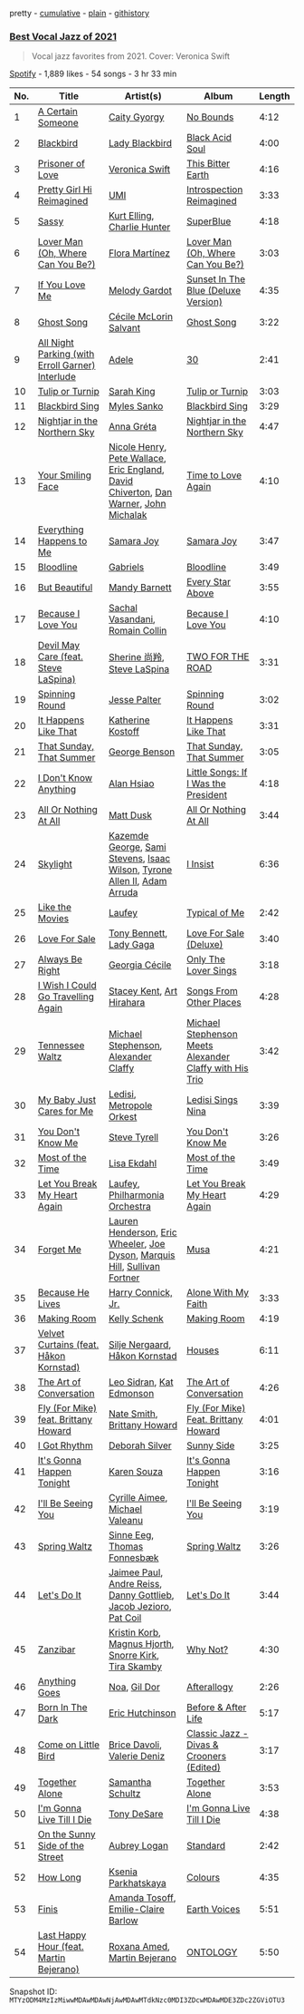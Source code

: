 pretty - [cumulative](/playlists/cumulative/37i9dQZF1DX4ieBny4Vpgk.md) - [plain](/playlists/plain/37i9dQZF1DX4ieBny4Vpgk) - [githistory](https://github.githistory.xyz/mackorone/spotify-playlist-archive/blob/main/playlists/plain/37i9dQZF1DX4ieBny4Vpgk)

### [Best Vocal Jazz of 2021](https://open.spotify.com/playlist/37i9dQZF1DX4ieBny4Vpgk)

> Vocal jazz favorites from 2021\. Cover: Veronica Swift

[Spotify](https://open.spotify.com/user/spotify) - 1,889 likes - 54 songs - 3 hr 33 min

| No. | Title | Artist(s) | Album | Length |
|---|---|---|---|---|
| 1 | [A Certain Someone](https://open.spotify.com/track/6aNscxZJIDWE33XpJSmyez) | [Caity Gyorgy](https://open.spotify.com/artist/7MCpoKftSxsTCS8UBu1GFa) | [No Bounds](https://open.spotify.com/album/2PYZhybffUNK3dMUOu1NIC) | 4:12 |
| 2 | [Blackbird](https://open.spotify.com/track/3UPIDPuF9VtCdiaehkIkxl) | [Lady Blackbird](https://open.spotify.com/artist/0CcvfJAMRa28MnCnujCdXQ) | [Black Acid Soul](https://open.spotify.com/album/50rbF4FiainFjqW5wWIASV) | 4:00 |
| 3 | [Prisoner of Love](https://open.spotify.com/track/7jB2MgZ6ljFZaB63kwoWer) | [Veronica Swift](https://open.spotify.com/artist/0YyqJ4bcQqxXdsdpgQPwtl) | [This Bitter Earth](https://open.spotify.com/album/46Kn3u0Fzlvo1Zmba26EB7) | 4:16 |
| 4 | [Pretty Girl Hi Reimagined](https://open.spotify.com/track/6aSdfeuUMtk7XOEHn93kkP) | [UMI](https://open.spotify.com/artist/4ClziihVpBeFXNyDH83Lde) | [Introspection Reimagined](https://open.spotify.com/album/3H1v8w26UVp4tylel4cRrr) | 3:33 |
| 5 | [Sassy](https://open.spotify.com/track/3BTUH65LL0kRRED0J0PaV8) | [Kurt Elling](https://open.spotify.com/artist/1UhC1mCcd9SFXLibHhMX61), [Charlie Hunter](https://open.spotify.com/artist/0si9BxvM2C33fAIkr1pgUc) | [SuperBlue](https://open.spotify.com/album/04E4IjVnj7uruPKNLSHlpj) | 4:18 |
| 6 | [Lover Man \(Oh, Where Can You Be?\)](https://open.spotify.com/track/0R5rHcEKfDpC47txuZrzCc) | [Flora Martínez](https://open.spotify.com/artist/7gjr06Lie1BDJuefW3v9YQ) | [Lover Man \(Oh, Where Can You Be?\)](https://open.spotify.com/album/5sLhFtPxR3dWgIFI7kPcIt) | 3:03 |
| 7 | [If You Love Me](https://open.spotify.com/track/0cP7Orw6IHpBoDPTcUGzbu) | [Melody Gardot](https://open.spotify.com/artist/2P1puQXmG48EVLBrHbum1J) | [Sunset In The Blue \(Deluxe Version\)](https://open.spotify.com/album/7vSwamY5i4hhnRSnpyLsAx) | 4:35 |
| 8 | [Ghost Song](https://open.spotify.com/track/6cNeMpc2xBQrMEvzHxi0xO) | [Cécile McLorin Salvant](https://open.spotify.com/artist/6PkSULcbxFKkxdgrmPGAvn) | [Ghost Song](https://open.spotify.com/album/6w4VuAZkqQC7UVKkaXZW7q) | 3:22 |
| 9 | [All Night Parking \(with Erroll Garner\) Interlude](https://open.spotify.com/track/496vIKS2INz840xZaKncvR) | [Adele](https://open.spotify.com/artist/4dpARuHxo51G3z768sgnrY) | [30](https://open.spotify.com/album/21jF5jlMtzo94wbxmJ18aa) | 2:41 |
| 10 | [Tulip or Turnip](https://open.spotify.com/track/3cUAaME7HSpybewW5Ttgjz) | [Sarah King](https://open.spotify.com/artist/6N1eTTbmPXYZBXTgZ7j0fp) | [Tulip or Turnip](https://open.spotify.com/album/3xd500c2VRHn9jiptMwE53) | 3:03 |
| 11 | [Blackbird Sing](https://open.spotify.com/track/0j4eYL0EQAAeUiKqkmQnUG) | [Myles Sanko](https://open.spotify.com/artist/0EeY17gAdOJIBjNrpi6q1G) | [Blackbird Sing](https://open.spotify.com/album/1TNnOqAC5n4zLuYSilIcWB) | 3:29 |
| 12 | [Nightjar in the Northern Sky](https://open.spotify.com/track/5fCsD2cRqXf0q5JAGTrmez) | [Anna Gréta](https://open.spotify.com/artist/43v3iVtLSHdfUAYkjB4Geh) | [Nightjar in the Northern Sky](https://open.spotify.com/album/5xFn6wFCZJ3DTJwzEzaFEV) | 4:47 |
| 13 | [Your Smiling Face](https://open.spotify.com/track/0Xk6F2fUX1B0FoKRiSpOz1) | [Nicole Henry](https://open.spotify.com/artist/17lVE8O9nHn3WWc6Csy2Sn), [Pete Wallace](https://open.spotify.com/artist/0fD0IUtm9b5iaEW251JEMc), [Eric England](https://open.spotify.com/artist/7Igdhtngu7rA4AIr05QBJG), [David Chiverton](https://open.spotify.com/artist/14X6dOg4AfOJH8EMj163mF), [Dan Warner](https://open.spotify.com/artist/6wu30XuGuGShZ8fcNdaIqz), [John Michalak](https://open.spotify.com/artist/1wqSrieeNFShiHhaXgbXz4) | [Time to Love Again](https://open.spotify.com/album/5lFWqbLV5EG4qthImhlwV6) | 4:10 |
| 14 | [Everything Happens to Me](https://open.spotify.com/track/7qFaoRVHhqowCFEi3McfkF) | [Samara Joy](https://open.spotify.com/artist/5LkbTSqXfMBjFSGi9LOGjq) | [Samara Joy](https://open.spotify.com/album/7odhq8nBHDrTgYXIuV6g23) | 3:47 |
| 15 | [Bloodline](https://open.spotify.com/track/6E2xSghivZVmTTy3m0NNHS) | [Gabriels](https://open.spotify.com/artist/5tHs3fthucNRGAFpdE9rmz) | [Bloodline](https://open.spotify.com/album/0sw9A3w2cRMHywBMmMUD3h) | 3:49 |
| 16 | [But Beautiful](https://open.spotify.com/track/7mOnmZ2OWGfNMXEBIf3aUS) | [Mandy Barnett](https://open.spotify.com/artist/1dueb4USSa0IBdtDolg4pO) | [Every Star Above](https://open.spotify.com/album/7EptFOAT6xWnPWJa9vDt4t) | 3:55 |
| 17 | [Because I Love You](https://open.spotify.com/track/4nf5wpXpZ1WVF0SCdl3tLb) | [Sachal Vasandani](https://open.spotify.com/artist/4sctitB70tTmziCPMwYJJr), [Romain Collin](https://open.spotify.com/artist/3TLGhZ93eWc4caAzMiMWJV) | [Because I Love You](https://open.spotify.com/album/35qbEfm5IdIPTzJxS51fT5) | 4:10 |
| 18 | [Devil May Care \(feat\. Steve LaSpina\)](https://open.spotify.com/track/3c3UiNK3VFXA5zQUSvvWc5) | [Sherine 尚羚](https://open.spotify.com/artist/3jHGEibos6PbvirMBJlgFl), [Steve LaSpina](https://open.spotify.com/artist/5OmSSr7NqennGE7koYEUjn) | [TWO FOR THE ROAD](https://open.spotify.com/album/32cHdfEfedPELnp8KljvzA) | 3:31 |
| 19 | [Spinning Round](https://open.spotify.com/track/7MQMlrJnYXM7zH7fbqTmPZ) | [Jesse Palter](https://open.spotify.com/artist/15niPHI5A8nGIJVP9XjXNX) | [Spinning Round](https://open.spotify.com/album/3ejPqGb6wDzkMcDAjZZEyG) | 3:02 |
| 20 | [It Happens Like That](https://open.spotify.com/track/7Jk6KetPiVZB4Rmg1u7JhK) | [Katherine Kostoff](https://open.spotify.com/artist/6iejr7uXjNOIaqvE5R9t8W) | [It Happens Like That](https://open.spotify.com/album/6GIr6kHBasx66WNSl4l8FD) | 3:31 |
| 21 | [That Sunday, That Summer](https://open.spotify.com/track/7bOzuRefqATOwm51tIHrwC) | [George Benson](https://open.spotify.com/artist/4N8BwYTEC6XqykGvXXlmfv) | [That Sunday, That Summer](https://open.spotify.com/album/70RwrutvusAPfhcn8nfz6G) | 3:05 |
| 22 | [I Don't Know Anything](https://open.spotify.com/track/4VDHfpObfOrut2GvkCOu6V) | [Alan Hsiao](https://open.spotify.com/artist/1eMnPWHlHkgdpcfc7RJOwG) | [Little Songs: If I Was the President](https://open.spotify.com/album/0hdbjk6GX9mwhyYCz9WF5E) | 4:18 |
| 23 | [All Or Nothing At All](https://open.spotify.com/track/0j6BoHPikfrtJFYZdVnIT8) | [Matt Dusk](https://open.spotify.com/artist/1UbA3tvm40VqUsiFlJaPCs) | [All Or Nothing At All](https://open.spotify.com/album/0Y9LX6aX9SxXZnvd1K0HAz) | 3:44 |
| 24 | [Skylight](https://open.spotify.com/track/7u8bCAh4UxNS4GktedpMJ2) | [Kazemde George](https://open.spotify.com/artist/0mjn2eKGdewXxLTXLyYuYj), [Sami Stevens](https://open.spotify.com/artist/2e80FKVlWGy3J55Mh2rlRS), [Isaac Wilson](https://open.spotify.com/artist/6tCY1GkdUm8s72g36FQzCc), [Tyrone Allen II](https://open.spotify.com/artist/6E1lT9oTUWdzh4umlYPFMV), [Adam Arruda](https://open.spotify.com/artist/34bXEECuAdI9QCkJfe3byB) | [I Insist](https://open.spotify.com/album/7fQe5ruzoP0TOVutU9SkMS) | 6:36 |
| 25 | [Like the Movies](https://open.spotify.com/track/6jh16zx3qgGeLA5J3iihS0) | [Laufey](https://open.spotify.com/artist/7gW0r5CkdEUMm42w9XpyZO) | [Typical of Me](https://open.spotify.com/album/1ZSqGiN0icYQ9AjMRCAiRo) | 2:42 |
| 26 | [Love For Sale](https://open.spotify.com/track/4biVNJdcVpAljZjpiO9B4Z) | [Tony Bennett](https://open.spotify.com/artist/2lolQgalUvZDfp5vvVtTYV), [Lady Gaga](https://open.spotify.com/artist/1HY2Jd0NmPuamShAr6KMms) | [Love For Sale \(Deluxe\)](https://open.spotify.com/album/6hBQkPnq5u1BwZncSEDEgs) | 3:40 |
| 27 | [Always Be Right](https://open.spotify.com/track/3MaqRAszvV2ZQFJHICWdUA) | [Georgia Cécile](https://open.spotify.com/artist/0KjGICUAvAWs6qev5iovJa) | [Only The Lover Sings](https://open.spotify.com/album/68NeZkYzPFAQLjS2z8sEZZ) | 3:18 |
| 28 | [I Wish I Could Go Travelling Again](https://open.spotify.com/track/0StWC7V9bG0zRLnzuv7aCJ) | [Stacey Kent](https://open.spotify.com/artist/03EYBMnqSchCMp5D9qmFXi), [Art Hirahara](https://open.spotify.com/artist/408lP4P33XEirDvYHxq8Ib) | [Songs From Other Places](https://open.spotify.com/album/7lIpEhDFt06b3HdY1oGhIP) | 4:28 |
| 29 | [Tennessee Waltz](https://open.spotify.com/track/3ny8nQgtVNYImdFUsnQCVu) | [Michael Stephenson](https://open.spotify.com/artist/2hLykFY0OkRxdzJAaidlzk), [Alexander Claffy](https://open.spotify.com/artist/68A73mdUJaTyVodPFbfDnG) | [Michael Stephenson Meets Alexander Claffy with His Trio](https://open.spotify.com/album/63HR7Pua22qQmmrEsRQr9m) | 3:42 |
| 30 | [My Baby Just Cares for Me](https://open.spotify.com/track/63GvtdKbAbi2feQxp0DBpA) | [Ledisi](https://open.spotify.com/artist/60ciIY5MouLc2Y9n34DJdA), [Metropole Orkest](https://open.spotify.com/artist/7JYdpWAsiqzrmMB3qxkEbI) | [Ledisi Sings Nina](https://open.spotify.com/album/0uRNGjcdUeOG9aekGr1cvc) | 3:39 |
| 31 | [You Don't Know Me](https://open.spotify.com/track/7o8q6PWBhavXyOSsDMQOhO) | [Steve Tyrell](https://open.spotify.com/artist/2UPnuV7os71xTZTyyEgj1B) | [You Don't Know Me](https://open.spotify.com/album/5cV8S9D9OGM8nxzUKjLfwy) | 3:26 |
| 32 | [Most of the Time](https://open.spotify.com/track/7e24GhiKpJF41P3gZLz0GZ) | [Lisa Ekdahl](https://open.spotify.com/artist/4SJSGUVZ04tezaGrxc96EE) | [Most of the Time](https://open.spotify.com/album/6pc1rk5fKEg0RQgFwHKmTz) | 3:49 |
| 33 | [Let You Break My Heart Again](https://open.spotify.com/track/41H96KDENmbR7d9NzMgojt) | [Laufey](https://open.spotify.com/artist/7gW0r5CkdEUMm42w9XpyZO), [Philharmonia Orchestra](https://open.spotify.com/artist/09KZU0NsS7jRa5p0SflmGY) | [Let You Break My Heart Again](https://open.spotify.com/album/2yKcJB2QkNyogIyDY96pu4) | 4:29 |
| 34 | [Forget Me](https://open.spotify.com/track/7ooca2m8QsakFrzeLG0M30) | [Lauren Henderson](https://open.spotify.com/artist/32l2cWGDfGIqFPxUAogD5l), [Eric Wheeler](https://open.spotify.com/artist/1TvIn0DgifSGnkJL6VTEF5), [Joe Dyson](https://open.spotify.com/artist/62eXeNUScwDhx0IsHwfxKS), [Marquis Hill](https://open.spotify.com/artist/5QI54xb4Ovm8DwDkmmHbez), [Sullivan Fortner](https://open.spotify.com/artist/2kQZjl1wnD42U6rKhAHmz5) | [Musa](https://open.spotify.com/album/5jeSkpB4Ntk9q3mt6eNCY0) | 4:21 |
| 35 | [Because He Lives](https://open.spotify.com/track/4V5dQ0bZ75SSHMKt8W9RKh) | [Harry Connick, Jr.](https://open.spotify.com/artist/6u17YlWtW4oqFF5Hn9UU79) | [Alone With My Faith](https://open.spotify.com/album/7gMSKwzQlQMV55DTf2mYbU) | 3:33 |
| 36 | [Making Room](https://open.spotify.com/track/5QRfxsSpzpWqzw4v3vKTCH) | [Kelly Schenk](https://open.spotify.com/artist/3kHGDGEmX8EWocacdi5Ijk) | [Making Room](https://open.spotify.com/album/4Dca3AwituUnPJFqTMTolt) | 4:19 |
| 37 | [Velvet Curtains \(feat\. Håkon Kornstad\)](https://open.spotify.com/track/4KQeK139AeuEReloc32iTE) | [Silje Nergaard](https://open.spotify.com/artist/3hCQUVIcg8nWvkZToF4rqc), [Håkon Kornstad](https://open.spotify.com/artist/6rvXcIk2e2Xv8sZ5bP6pm2) | [Houses](https://open.spotify.com/album/00XRqdZCwGTsMBmM56yZtd) | 6:11 |
| 38 | [The Art of Conversation](https://open.spotify.com/track/2sFdFdSACqUlbZVKgcRkdE) | [Leo Sidran](https://open.spotify.com/artist/2HpgbqUcGmk4M2dG9wph1h), [Kat Edmonson](https://open.spotify.com/artist/6WxegST7d2jCYjq7SR8Bds) | [The Art of Conversation](https://open.spotify.com/album/5sWjtKDgxyGlJfQsTmafMD) | 4:26 |
| 39 | [Fly \(For Mike\) feat\. Brittany Howard](https://open.spotify.com/track/0qKdmI20wCPmmjSWY6wO6K) | [Nate Smith](https://open.spotify.com/artist/3C1TdpEowpf6AMf7PycuWy), [Brittany Howard](https://open.spotify.com/artist/4XquDVA8pkg5Lx91No1JxB) | [Fly \(For Mike\) Feat\. Brittany Howard](https://open.spotify.com/album/41YY1uiKkpKySBWEpqzWpj) | 4:01 |
| 40 | [I Got Rhythm](https://open.spotify.com/track/1nh1GX3v4kgl4REBBamtgY) | [Deborah Silver](https://open.spotify.com/artist/3mVGbbLuRhDTfZAOl4O85u) | [Sunny Side](https://open.spotify.com/album/3Eudbwaq0bYcWZpXpnUjGv) | 3:25 |
| 41 | [It's Gonna Happen Tonight](https://open.spotify.com/track/2QcUiQ9NBgHJdX9sGQVaAp) | [Karen Souza](https://open.spotify.com/artist/2d5lQo9YQ1DkAsBKTRp7Iu) | [It's Gonna Happen Tonight](https://open.spotify.com/album/4wRIv7VL7bUq6gOvccx0DU) | 3:16 |
| 42 | [I'll Be Seeing You](https://open.spotify.com/track/6w8czge0Bw1pYzViYNxB5z) | [Cyrille Aimee](https://open.spotify.com/artist/7rcjVbooAaV2pPRdyPHCrM), [Michael Valeanu](https://open.spotify.com/artist/0vFN32ckvgv3IY3g9L1Nbv) | [I'll Be Seeing You](https://open.spotify.com/album/1OEy3BZSxMKMF6Y5oNE3Lv) | 3:19 |
| 43 | [Spring Waltz](https://open.spotify.com/track/1ZDSqMMJaZdydXb20eqtHM) | [Sinne Eeg](https://open.spotify.com/artist/20qKLdeJMj9d5RUHe37Izw), [Thomas Fonnesbæk](https://open.spotify.com/artist/2GWMZZQNuU0VZra0suXVph) | [Spring Waltz](https://open.spotify.com/album/0jz0L3IGFLS6E8tZMHHLVO) | 3:26 |
| 44 | [Let's Do It](https://open.spotify.com/track/45czwhpmoLfzTJDmu2NKsM) | [Jaimee Paul](https://open.spotify.com/artist/09VxnBvEC5lDFLmMkEYOmr), [Andre Reiss](https://open.spotify.com/artist/1O4RYTCy8m5JgaPpxytDDE), [Danny Gottlieb](https://open.spotify.com/artist/29aflj7NM4ocg7fMqbhifM), [Jacob Jezioro](https://open.spotify.com/artist/2LItgcmlHsUt6BikoXc1Df), [Pat Coil](https://open.spotify.com/artist/2B8UFlcrZdKZD5qV83m503) | [Let's Do It](https://open.spotify.com/album/1saHQW8pTxZJRntJQah8iY) | 3:44 |
| 45 | [Zanzibar](https://open.spotify.com/track/3yMQn0JNS030wY5vRIIcGj) | [Kristin Korb](https://open.spotify.com/artist/4jCdkrPVAoqmEGFYboGKiN), [Magnus Hjorth](https://open.spotify.com/artist/4yEsEUD37Jvk7MadM3XZVP), [Snorre Kirk](https://open.spotify.com/artist/1QgZiL5uQ3WN1sMkmbVaGM), [Tira Skamby](https://open.spotify.com/artist/1BpQuxYEPKxsGWaatsJw54) | [Why Not?](https://open.spotify.com/album/2lSlGtVME4XL0lqDzq1HOI) | 4:30 |
| 46 | [Anything Goes](https://open.spotify.com/track/5fnjz2gnBth73KZE7wbyUX) | [Noa](https://open.spotify.com/artist/6HwRSGDwpltqE6T0xQF8Xu), [Gil Dor](https://open.spotify.com/artist/46QaCDnvEfzyUycIbpswGj) | [Afterallogy](https://open.spotify.com/album/4szP0IMI7lqNgUxZatIPqF) | 2:26 |
| 47 | [Born In The Dark](https://open.spotify.com/track/1BqN5U71j779zCZlPRpWpk) | [Eric Hutchinson](https://open.spotify.com/artist/39x8gyJjTHiBQklFgVJSV4) | [Before & After Life](https://open.spotify.com/album/0gbO5q0USgCkccD7CpCiwE) | 5:17 |
| 48 | [Come on Little Bird](https://open.spotify.com/track/3xPzobpvhizPZSR7If1Zcx) | [Brice Davoli](https://open.spotify.com/artist/27kwwOnjG09lmLHv3zle84), [Valerie Deniz](https://open.spotify.com/artist/3xODAav1Ryy8BspJHjbHcL) | [Classic Jazz \- Divas & Crooners \(Edited\)](https://open.spotify.com/album/1atP4hfVKAF0d07D4HjpbR) | 3:17 |
| 49 | [Together Alone](https://open.spotify.com/track/55f6EReAsgNQOFvQaa31yH) | [Samantha Schultz](https://open.spotify.com/artist/7qBUZQ7O7UNpBgD23MIM3v) | [Together Alone](https://open.spotify.com/album/0ThfLn7C5R8BmAm5CPoBV1) | 3:53 |
| 50 | [I'm Gonna Live Till I Die](https://open.spotify.com/track/2SnYeRhFn71dGPgj0pxWAg) | [Tony DeSare](https://open.spotify.com/artist/6JooBP4BtY7tY6YPJnSYhI) | [I'm Gonna Live Till I Die](https://open.spotify.com/album/1oY26AlZRCMU1u0uEUlJHf) | 4:38 |
| 51 | [On the Sunny Side of the Street](https://open.spotify.com/track/2Vo9c2eCZo4bEvKxjPB1DQ) | [Aubrey Logan](https://open.spotify.com/artist/5GIBLQgzkZKjBDRhVQ4j1z) | [Standard](https://open.spotify.com/album/6I0FZZ7m5ARsvX7LSpLzjm) | 2:42 |
| 52 | [How Long](https://open.spotify.com/track/3VKEFn4xRdTOcHrLsCOMFb) | [Ksenia Parkhatskaya](https://open.spotify.com/artist/6AZm6N0cbEAzLkxdlbzbmy) | [Colours](https://open.spotify.com/album/1mThTkKwU2AUYhDfs0hG2O) | 4:35 |
| 53 | [Finis](https://open.spotify.com/track/6aX8v48UL54ghg6KgCaTvi) | [Amanda Tosoff](https://open.spotify.com/artist/6YqsZpf1iDyUBvvVtiPLaR), [Emilie\-Claire Barlow](https://open.spotify.com/artist/4doI7TR51c6DTaveTwpIkg) | [Earth Voices](https://open.spotify.com/album/6QHyaqpkhH0J0qqtd3AVRW) | 5:51 |
| 54 | [Last Happy Hour \(feat\. Martin Bejerano\)](https://open.spotify.com/track/4Vv73WKOQzQ9LxgpWyJ6nx) | [Roxana Amed](https://open.spotify.com/artist/6wXsUuOFYVpt9UhAEXTR6n), [Martin Bejerano](https://open.spotify.com/artist/4VMKrj6BdulOiKFPbRVqgb) | [ONTOLOGY](https://open.spotify.com/album/2Orbo9LLzUgeGYLv7Y13ZS) | 5:50 |

Snapshot ID: `MTYzODM4MzIzMiwwMDAwMDAwNjAwMDAwMTdkNzc0MDI3ZDcwMDAwMDE3ZDc2ZGViOTU3`